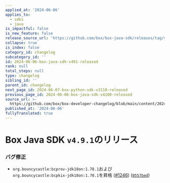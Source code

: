 ```yaml
---
applied_at: '2024-06-06'
applies_to:
  - sdks
  - java
is_impactful: false
is_new_feature: false
release_source_url: 'https://github.com/box/box-java-sdk/releases/tag/v4.9.1'
collapse: true
is_index: false
category_id: changelog
subcategory_id: ''
id: 2024-06-06-box-java-sdk-v491-released
rank: null
total_steps: null
type: changelog
sibling_id: ''
parent_id: changelog
next_page_id: 2024-06-07-box-python-sdk-v3110-released
previous_page_id: 2024-06-06-box-java-sdk-v4100-released
source_url: >-
  https://github.com/box/box-developer-changelog/blob/main/content/2024/06-06-box-java-sdk-v491-released.md
published_at: '2024-06-06'
fullyTranslated: true
---
```

# Box Java SDK `v4.9.1`のリリース

### バグ修正

* `org.bouncycastle:bcprov-jdk18on:1.78.1`および`org.bouncycastle:bcpkix-jdk18on:1.78.1`を昇格 ([#1246][1]) ([`0557bed`][2])

[1]: https://github.com/box/box-java-sdk/issues/1246

[2]: https://github.com/box/box-java-sdk/commit/0557bed2b65d1be717b64a612d74fca73ba21096
